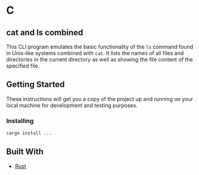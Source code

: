 # C
## cat and ls combined

This CLI program emulates the basic functionality of the `ls` command found in Unix-like systems combined with `cat`. It lists the names of all files and directories in the current directory as well as showing the file content of the specified file.

## Getting Started

These instructions will get you a copy of the project up and running on your local machine for development and testing purposes.

### Installing

```bash
cargo install ...
```

## Built With
- [Rust](https://www.rust-lang.org/)
